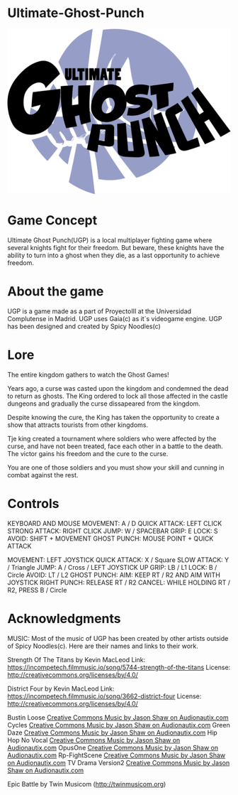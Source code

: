 # Ultimate-Ghost-Punch
![UGP Logo](Other/ugpLogoTitle.png)

# Game Concept
Ultimate Ghost Punch(UGP) is a local multiplayer fighting game where several knights fight for their freedom. But beware, these knights have the ability to turn into a ghost when they die, as a last opportunity to achieve freedom. 

# About the game
UGP is a game made as a part of ProyectoIII at the Universidad Complutense in Madrid.
UGP uses Gaia(c) as it´s videogame engine. 
UGP has been designed and created by Spicy Noodles(c)

# Lore

The entire kingdom gathers to watch the Ghost Games!

Years ago, a curse was casted upon the kingdom and condemned the dead to return as ghosts. The King ordered to lock all those affected in the castle dungeons and gradually the curse dissapeared from the kingdom.

Despite knowing the cure, the King has taken the opportunity to create a show that attracts tourists from other kingdoms.

Tje king created a tournament where soldiers who were affected by the curse, and have not been treated, face each other in a battle to the death. The victor gains his freedom and the cure to the curse.

You are one of those soldiers and you must show your skill and cunning in combat against the rest.

# Controls

KEYBOARD AND MOUSE
MOVEMENT: A / D
QUICK ATTACK: LEFT CLICK
STRONG ATTACK: RIGHT CLICK
JUMP: W / SPACEBAR
GRIP: E
LOCK: S
AVOID: SHIFT + MOVEMENT
GHOST PUNCH: MOUSE POINT + QUICK ATTACK

MOVEMENT: LEFT JOYSTICK
QUICK ATTACK: X / Square
SLOW ATTACK: Y / Triangle
JUMP: A / Cross / LEFT JOYSTICK UP
GRIP: LB / L1
LOCK: B / Circle
AVOID: LT / L2
GHOST PUNCH:
    AIM: KEEP RT / R2 AND AIM WITH JOYSTICK RIGHT
    PUNCH: RELEASE RT / R2
    CANCEL: WHILE HOLDING RT / R2, PRESS B / Circle

# Acknowledgments
MUSIC:
Most of the music of UGP has been created by other artists outside of Spicy Noodles(c). Here are their names and links to their work. 

Strength Of The Titans by Kevin MacLeod
Link: https://incompetech.filmmusic.io/song/5744-strength-of-the-titans
License: http://creativecommons.org/licenses/by/4.0/

District Four by Kevin MacLeod
Link: https://incompetech.filmmusic.io/song/3662-district-four
License: http://creativecommons.org/licenses/by/4.0/

Bustin Loose <a href="https://audionautix.com/">Creative Commons Music by Jason Shaw on Audionautix.com</a>
Cycles <a href="https://audionautix.com/">Creative Commons Music by Jason Shaw on Audionautix.com</a>
Green Daze <a href="https://audionautix.com/">Creative Commons Music by Jason Shaw on Audionautix.com</a>
Hip Hop No Vocal <a href="https://audionautix.com/">Creative Commons Music by Jason Shaw on Audionautix.com</a>
OpusOne <a href="https://audionautix.com/">Creative Commons Music by Jason Shaw on Audionautix.com</a>
Rp-FightScene <a href="https://audionautix.com/">Creative Commons Music by Jason Shaw on Audionautix.com</a>
TV Drama Version2 <a href="https://audionautix.com/">Creative Commons Music by Jason Shaw on Audionautix.com</a>

Epic Battle by Twin Musicom (http://twinmusicom.org)